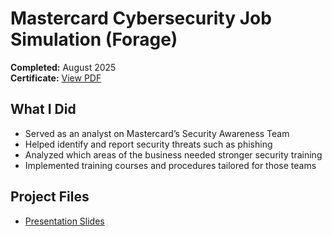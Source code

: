 # Mastercard Cybersecurity Job Simulation (Forage)

**Completed:** August 2025  
**Certificate:** [View PDF](../../Certifications/mastercard-cybersecurity-forage.pdf)  

## What I Did
- Served as an analyst on Mastercard’s Security Awareness Team  
- Helped identify and report security threats such as phishing  
- Analyzed which areas of the business needed stronger security training  
- Implemented training courses and procedures tailored for those teams  

## Project Files
- [Presentation Slides](mastercard_phishing_awareness.pptx)

